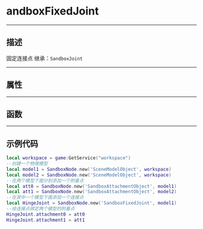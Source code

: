 # andboxFixedJoint
------------------------------------------------------------------------------------------
## 描述

固定连接点
继承：`SandboxJoint` 

------------------------------------------------------------------------------------------
## 属性

------------------------------------------------------------------------------------------
## 函数



------------------------------------------------------------------------------------------
## 示例代码

```lua
local workspace = game:GetService("workspace")
--创建一个物理模型
local model1 = SandboxNode.new('SceneModelObject', workspace)
local model2 = SandboxNode.new('SceneModelObject', workspace)
--在两个模型下面分别添加一个附着点
local att0 = SandboxNode.new('SandboxAttachmentObject', model1)
local att1 = SandboxNode.new('SandboxAttachmentObject', model2)
--在其中一个模型下面添加一个连接点
local HingeJoint = SandboxNode.new('SandboxFixedJoint', model1)
--给连接点绑定两个模型的附着点
HingeJoint.attachment0 = att0
HingeJoint.attachment1 = att1
```